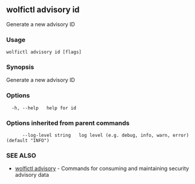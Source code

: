 ## wolfictl advisory id

Generate a new advisory ID

### Usage

```
wolfictl advisory id [flags]
```

### Synopsis

Generate a new advisory ID

### Options

```
  -h, --help   help for id
```

### Options inherited from parent commands

```
      --log-level string   log level (e.g. debug, info, warn, error) (default "INFO")
```

### SEE ALSO

* [wolfictl advisory](wolfictl_advisory.md)	 - Commands for consuming and maintaining security advisory data

